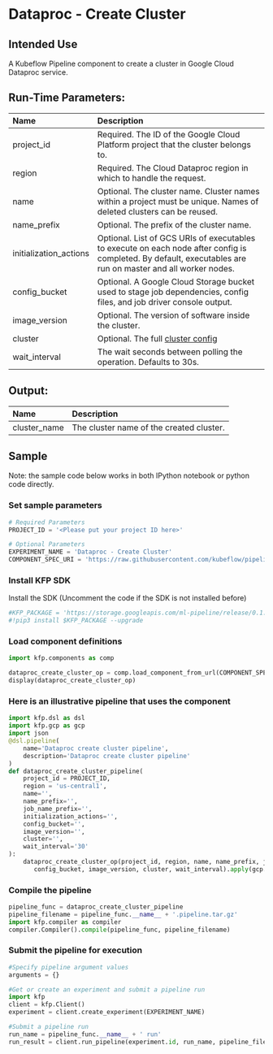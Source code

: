 
# Dataproc - Create Cluster

## Intended Use
A Kubeflow Pipeline component to create a cluster in Google Cloud Dataproc service. 

## Run-Time Parameters:
Name | Description
:--- | :----------
project_id | Required. The ID of the Google Cloud Platform project that the cluster belongs to.
region | Required. The Cloud Dataproc region in which to handle the request.
name | Optional. The cluster name. Cluster names within a project must be unique. Names of deleted clusters can be reused.
name_prefix | Optional. The prefix of the cluster name.
initialization_actions | Optional. List of GCS URIs of executables to execute on each node after config is completed. By default, executables are run on master and all worker nodes. 
config_bucket | Optional. A Google Cloud Storage bucket used to stage job dependencies, config files, and job driver console output.
image_version | Optional. The version of software inside the cluster.
cluster | Optional. The full [cluster config](https://cloud.google.com/dataproc/docs/reference/rest/v1/projects.regions.clusters#Cluster)
wait_interval | The wait seconds between polling the operation. Defaults to 30s.

## Output:
Name | Description
:--- | :----------
cluster_name | The cluster name of the created cluster.

## Sample

Note: the sample code below works in both IPython notebook or python code directly.

### Set sample parameters


```python
# Required Parameters
PROJECT_ID = '<Please put your project ID here>'

# Optional Parameters
EXPERIMENT_NAME = 'Dataproc - Create Cluster'
COMPONENT_SPEC_URI = 'https://raw.githubusercontent.com/kubeflow/pipelines/d2f5cc92a46012b9927209e2aaccab70961582dc/components/gcp/dataproc/create_cluster/component.yaml'
```

### Install KFP SDK
Install the SDK (Uncomment the code if the SDK is not installed before)


```python
#KFP_PACKAGE = 'https://storage.googleapis.com/ml-pipeline/release/0.1.12/kfp.tar.gz'
#!pip3 install $KFP_PACKAGE --upgrade
```

### Load component definitions


```python
import kfp.components as comp

dataproc_create_cluster_op = comp.load_component_from_url(COMPONENT_SPEC_URI)
display(dataproc_create_cluster_op)
```

### Here is an illustrative pipeline that uses the component


```python
import kfp.dsl as dsl
import kfp.gcp as gcp
import json
@dsl.pipeline(
    name='Dataproc create cluster pipeline',
    description='Dataproc create cluster pipeline'
)
def dataproc_create_cluster_pipeline(
    project_id = PROJECT_ID, 
    region = 'us-central1', 
    name='', 
    name_prefix='', 
    job_name_prefix='', 
    initialization_actions='', 
    config_bucket='', 
    image_version='', 
    cluster='', 
    wait_interval='30'
):
    dataproc_create_cluster_op(project_id, region, name, name_prefix, job_name_prefix, initialization_actions, 
       config_bucket, image_version, cluster, wait_interval).apply(gcp.use_gcp_secret('user-gcp-sa'))
```

### Compile the pipeline


```python
pipeline_func = dataproc_create_cluster_pipeline
pipeline_filename = pipeline_func.__name__ + '.pipeline.tar.gz'
import kfp.compiler as compiler
compiler.Compiler().compile(pipeline_func, pipeline_filename)
```

### Submit the pipeline for execution


```python
#Specify pipeline argument values
arguments = {}

#Get or create an experiment and submit a pipeline run
import kfp
client = kfp.Client()
experiment = client.create_experiment(EXPERIMENT_NAME)

#Submit a pipeline run
run_name = pipeline_func.__name__ + ' run'
run_result = client.run_pipeline(experiment.id, run_name, pipeline_filename, arguments)
```
